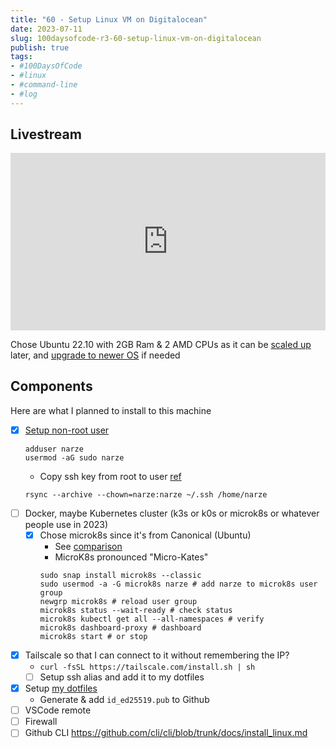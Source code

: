 ```yaml
---
title: "60 - Setup Linux VM on Digitalocean"
date: 2023-07-11
slug: 100daysofcode-r3-60-setup-linux-vm-on-digitalocean
publish: true
tags:
- #100DaysOfCode 
- #linux 
- #command-line 
- #log
---
```


## Livestream

<iframe width="100%" style="aspect-ratio: 16 / 9;" src="https://www.youtube.com/embed/1HN6Sh4Shvg" title="YouTube video player" frameborder="0" allow="accelerometer; autoplay; clipboard-write; encrypted-media; gyroscope; picture-in-picture; web-share" allowfullscreen></iframe>

Chose Ubuntu 22.10 with 2GB Ram & 2 AMD CPUs as it can be [scaled up](https://docs.digitalocean.com/products/droplets/how-to/resize/) later, and [upgrade to newer OS](https://docs.digitalocean.com/products/droplets/how-to/kernel/upgrade) if needed

## Components

Here are what I planned to install to this machine

- [x] [Setup non-root user](https://www.digitalocean.com/community/tutorials/initial-server-setup-with-ubuntu-20-04#step-2-creating-a-new-user) 
    ```shell
    adduser narze
    usermod -aG sudo narze
    ```
    - Copy ssh key from root to user [ref](https://www.digitalocean.com/community/tutorials/initial-server-setup-with-ubuntu-20-04#if-the-root-account-uses-ssh-key-authentication)
    ```shell
    rsync --archive --chown=narze:narze ~/.ssh /home/narze
    ```
- [ ] Docker, maybe Kubernetes cluster (k3s or k0s or microk8s or whatever people use in 2023)
    - [x] Chose microk8s since it's from Canonical (Ubuntu) 
        - See [comparison](https://microk8s.io/compare)
        - MicroK8s pronounced "Micro-Kates"
        ```shell
        sudo snap install microk8s --classic
        sudo usermod -a -G microk8s narze # add narze to microk8s user group
        newgrp microk8s # reload user group
        microk8s status --wait-ready # check status
        microk8s kubectl get all --all-namespaces # verify
        microk8s dashboard-proxy # dashboard
        microk8s start # or stop
        ```
- [x] Tailscale so that I can connect to it without remembering the IP?
    - `curl -fsSL https://tailscale.com/install.sh | sh`
    - [ ] Setup ssh alias and add it to my dotfiles
- [x] Setup [my dotfiles](https://github.com/narze/dotfiles)
    - Generate & add `id_ed25519.pub` to Github
- [ ] VSCode remote
- [ ] Firewall
- [ ] Github CLI https://github.com/cli/cli/blob/trunk/docs/install_linux.md